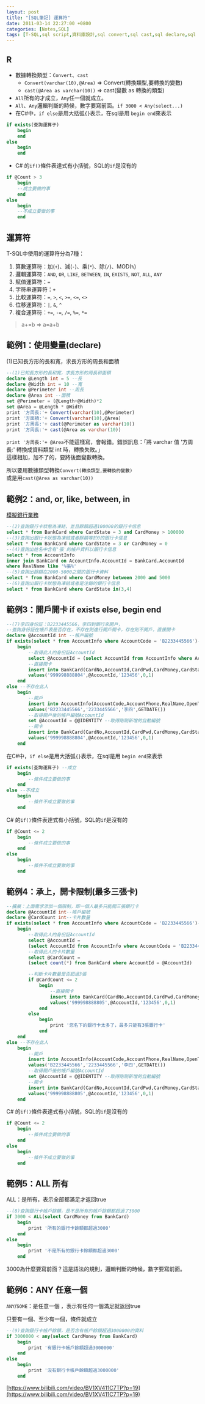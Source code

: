 ```yaml
---
layout: post
title: "[SQL筆記] 運算符"
date: 2011-03-14 22:27:00 +0800
categories: [Notes,SQL]
tags: [T-SQL,sql script,資料庫設計,sql convert,sql cast,sql declare,sql and,sql or,sql like,sql between in,sql where in,sql if exists,sql all,sql any]
---
```


## R
- 數據轉換類型：`Convert`、`cast`
    - `Convert(varchar(10),@Area)` => Convert(轉換類型,要轉換的變數)
    - `cast(@Area as varchar(10))` => cast(變數 as 轉換的類型)
- `All`所有的才成立，`Any`任一個就成立。
- `All`、`Any`邏輯判斷的時候，數字要寫前面。`if 3000 < Any(select...)`
- 在C#中，`if else`是用大括弧`{}`表示，在sql是用 `begin end`來表示

```sql
if exists(查詢運算子)
    begin
    end
else
    begin
    end
```

- C# 的`if()`條件表達式有小括號，SQL的`if`是沒有的

```sql
if @Count > 3
    begin
    --成立要做的事
    end
else 
    begin
    --不成立要做的事
    end
```

## 運算符
T-SQL中使用的運算符分為7種：    
1. 算數運算符：加(`+`)、減(`-`)、乘(`*`)、除(`/`)、MOD(`%`)
2. 邏輯運算符：`AND`, `OR`, `LIKE`, `BETWEEN`, `IN`, `EXISTS`, `NOT`, `ALL`, `ANY`
3. 賦值運算符：`=`
4. 字符串運算符：`+`
5. 比較運算符：`=`, `>`, `<`, `>=`, `<=`, `<>`
6. 位移運算符：`|`, `&`, `^`
7. 複合運算符：`+=`, `-=`, `/=`, `%=`, `*=`

> a+=b => a=a+b

## 範例1：使用變量(declare)
(1)已知長方形的長和寬，求長方形的周長和面積

```sql
--(1)已知長方形的長和寬，求長方形的周長和面積
declare @Length int = 5 --長
declare @Width int = 10 --寬
declare @Perimeter int --周長
declare @Area int --面積
set @Perimeter = (@Length+@Width)*2
set @Area = @Length * @Width
print '方周長:'+ Convert(varchar(10),@Perimeter)
print '方面積:'+ Convert(varchar(10),@Area)
print '方周長:'+ cast(@Perimeter as varchar(10))
print '方周長:'+ cast(@Area as varchar(10))
```
`print '方周長:'+ @Area`不能這樣寫，會報錯。錯誤訊息：「將 varchar 值 '方周長:' 轉換成資料類型 int 時，轉換失敗。」     
這樣相加，加不了的，要將後面變數轉換。

所以要用數據類型轉換`Convert(轉換類型,要轉換的變數)`     
或是用`cast(@Area as varchar(10))`

## 範例2：and, or, like, between, in
[模擬銀行業務](https://riivalin.github.io/posts/2011/03/sql-17/)    

```sql
--(2)查詢銀行卡狀態為凍結，並且餘額超過100000的銀行卡信息
select * from BankCard where CardState = 3 and CardMoney > 100000
--(3)查詢出銀行卡狀態為凍結或者餘額等於0的銀行卡信息
select * from BankCard where CardState = 3 or CardMoney = 0
--(4)查詢出姓名中含有'張'的帳戶資料以銀行卡信息
select * from AccountInfo
inner join BankCard on AccountInfo.AccountId = BankCard.AccountId
where RealName like '%張%'
--(5)查詢出餘額在2000-5000之間的銀行卡資料
select * from BankCard where CardMoney between 2000 and 5000
--(6)查詢出銀行卡狀態為凍結或者是注銷的銀行卡信息
select * from BankCard where CardState in(3,4)
```

## 範例3：開戶開卡 if exists else, begin end

```sql
--(7)李四身份証：B2233445566，李四到銀行來開戶，
--查詢身份証在帳戶表是否存在，不存在則進行開戶開卡，存在則不開戶，直接開卡
declare @AccountId int --帳戶編號
if exists(select * from AccountInfo where AccountCode = 'B2233445566')--存在此人
    begin
        --取得此人的身份証AccountId
        select @AccountId = (select AccountId from AccountInfo where AccountCode = 'B2233445566')
        --直接開卡
        insert into BankCard(CardNo,AccountId,CardPwd,CardMoney,CardState)
        values('999998888804',@AccountId,'123456',0,1)
    end
else --不存在此人
    begin
        --開戶
        insert into AccountInfo(AccountCode,AccountPhone,RealName,OpenTime)
        values('B2233445566','2233445566','李四',GETDATE())
        --取得開戶後的帳戶編號AccountId
        set @AccountId = @@IDENTITY --取得剛剛新增的自動編號
        --開卡
        insert into BankCard(CardNo,AccountId,CardPwd,CardMoney,CardState)
        values('999998888804',@AccountId,'123456',0,1)
    end
```

在C#中，`if else`是用大括弧`{}`表示，在sql是用 `begin end`來表示

```sql
if exists(查詢運算子) --成立
    begin
        --條件成立要做的事
    end
else --不成立
    begin
        --條件不成立要做的事
    end
```

C# 的`if()`條件表達式有小括號，SQL的`if`是沒有的

```sql
if @Count <= 2
    begin
        --條件成立要做的事
    end
else
    begin
        --條件不成立要做的事
    end
```

## 範例4：承上，開卡限制(最多三張卡)

```sql
--擴展：上面需求添加一個限制，即一個人最多只能開三張銀行卡
declare @AccountId int--帳戶編號
declare @CardCount int--卡片數量
if exists(select * from AccountInfo where AccountCode = 'B2233445566')--存在此人
    begin
        --取得此人的身份証AccountId
        select @AccountId = 
        (select AccountId from AccountInfo where AccountCode = 'B2233445566')
        --取得此人的卡片數量
        select @CardCount =
        (select count(*) from BankCard where AccountId = @AccountId)

        --判斷卡片數量是否超過3張
        if @CardCount <= 2 
            begin
                --直接開卡
                insert into BankCard(CardNo,AccountId,CardPwd,CardMoney,CardState)
                values('999998888805',@AccountId,'123456',0,1)
            end
        else
            begin
                print '您名下的銀行卡太多了，最多只能有3張銀行卡'
            end
    end
else --不存在此人
    begin
        --開戶
        insert into AccountInfo(AccountCode,AccountPhone,RealName,OpenTime)
        values('B2233445566','2233445566','李四',GETDATE())
        --取得開戶後的帳戶編號AccountId
        set @AccountId = @@IDENTITY --取得剛剛新增的自動編號
        --開卡
        insert into BankCard(CardNo,AccountId,CardPwd,CardMoney,CardState)
        values('999998888805',@AccountId,'123456',0,1)
    end
```

C# 的`if()`條件表達式有小括號，SQL的`if`是沒有的

```sql
if @Count <= 2
    begin
        --條件成立要做的事
    end
else
    begin
        --條件不成立要做的事
    end
```

## 範例5：ALL 所有
ALL：是所有，表示全部都滿足才返回true

```sql
--(8)查詢銀行卡帳戶餘額，是不是所有的帳戶餘額都超過了3000
if 3000 < ALL(select CardMoney from BankCard)
    begin
        print '所有的銀行卡餘額都超過3000'
    end
else
    begin
        print '不是所有的銀行卡餘額都超過3000'
    end
```
3000為什麼要寫前面？這是語法的規則，邏輯判斷的時候，數字要寫前面。

## 範例6：ANY 任意一個
`ANY`/`SOME`：是任意一個 ，表示有任何一個滿足就返回true     

只要有一個、至少有一個，條件就成立

```sql
--(9)查詢銀行卡帳戶餘額，是否含有帳戶餘額超過3000000的資料
if 3000000 < any(select CardMoney from BankCard)
    begin
        print '有銀行卡帳戶餘額超過3000000'
    end
else
    begin
        print '沒有銀行卡帳戶餘額超過3000000'
    end
```

[https://www.bilibili.com/video/BV1XV411C7TP?p=19](https://www.bilibili.com/video/BV1XV411C7TP?p=19)